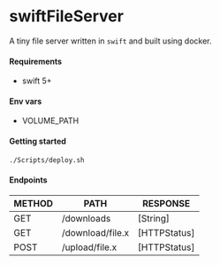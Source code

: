 # swiftFileServer
A tiny file server written in `swift` and built using docker.

#### Requirements
- swift 5+

#### Env vars
- VOLUME_PATH

#### Getting started
```sh
./Scripts/deploy.sh
```

#### Endpoints

|METHOD|PATH|RESPONSE|
|---|---|---|
|GET|/downloads|[String]|
|GET|/download/file.x|[HTTPStatus]|
|POST|/upload/file.x|[HTTPStatus]|
